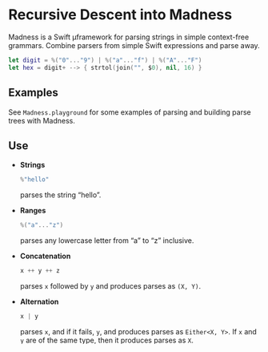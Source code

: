 # Recursive Descent into Madness

Madness is a Swift µframework for parsing strings in simple context-free grammars. Combine parsers from simple Swift expressions and parse away.

```swift
let digit = %("0"..."9") | %("a"..."f") | %("A"..."F")
let hex = digit+ --> { strtol(join("", $0), nil, 16) }
```


## Examples

See `Madness.playground` for some examples of parsing and building parse trees with Madness.


## Use

- **Strings**

	```swift
	%"hello"
	```

	parses the string “hello”.

- **Ranges**

	```swift
	%("a"..."z")
	```

	parses any lowercase letter from “a” to “z” inclusive.

- **Concatenation**

	```swift
	x ++ y ++ z
	```

	parses `x` followed by `y` and produces parses as `(X, Y)`.

- **Alternation**

	```swift
	x | y
	```

	parses `x`, and if it fails, `y`, and produces parses as `Either<X, Y>`. If `x` and `y` are of the same type, then it produces parses as `X`.

- **Repetition**

	```swift
	x*
	```

	parses `x` 0 or more times, producing parses as `[X]`.

	```swift
	x+
	```

	parses `x` one or more times.

	```swift
	x * 3
	```

	parses `x` exactly three times.

	```swift
	x * (3..<6)
	```

	parses `x` three to five times. Use `Int.max` for the upper bound to parse three or more times.

- **Mapping**

	x --> { $0 }

	parses `x` and maps its parse trees using the passed function. Use mapping to build your model objects.

API documentation is in the source.


## Integration

1. Add this repository as a submodule and check out its dependencies, and/or [add it to your Cartfile](https://github.com/Carthage/Carthage/blob/master/Documentation/Artifacts.md#cartfile) if you’re using [carthage](https://github.com/Carthage/Carthage/) to manage your dependencies.
2. Drag `Madness.xcodeproj` into your project or workspace, and do the same with its dependencies (i.e. the other `.xcodeproj` files included in `Madness.xcworkspace`). NB: `Madness.xcworkspace` is for standalone development of Madness, while `Madness.xcodeproj` is for targets using Madness as a dependency.
3. Link your target against `Madness.framework` and each of the dependency frameworks.
4. Application targets should ensure that the framework gets copied into their application bundle. (Framework targets should instead require the application linking them to include Madness and its dependencies.)
